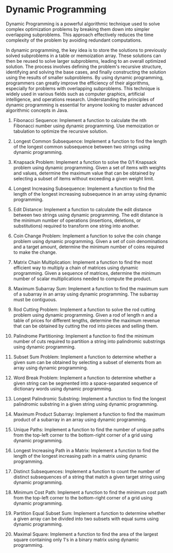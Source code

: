 # Dynamic Programming

Dynamic Programming is a powerful algorithmic technique used to solve complex optimization problems by breaking them down into simpler overlapping subproblems. This approach effectively reduces the time complexity of the problem by avoiding redundant computations.
 
In dynamic programming, the key idea is to store the solutions to previously solved subproblems in a table or memoization array. These solutions can then be reused to solve larger subproblems, leading to an overall optimized solution. The process involves defining the problem's recursive structure, identifying and solving the base cases, and finally constructing the solution using the results of smaller subproblems.
By using dynamic programming, programmers can greatly improve the efficiency of their algorithms, especially for problems with overlapping subproblems. This technique is widely used in various fields such as computer graphics, artificial intelligence, and operations research. Understanding the principles of dynamic programming is essential for anyone looking to master advanced algorithmic concepts in Java.


1. Fibonacci Sequence: Implement a function to calculate the nth Fibonacci number using dynamic programming. Use memoization or tabulation to optimize the recursive solution.

2. Longest Common Subsequence: Implement a function to find the length of the longest common subsequence between two strings using dynamic programming.

3. Knapsack Problem: Implement a function to solve the 0/1 Knapsack problem using dynamic programming. Given a set of items with weights and values, determine the maximum value that can be obtained by selecting a subset of items without exceeding a given weight limit.

4. Longest Increasing Subsequence: Implement a function to find the length of the longest increasing subsequence in an array using dynamic programming.

5. Edit Distance: Implement a function to calculate the edit distance between two strings using dynamic programming. The edit distance is the minimum number of operations (insertions, deletions, or substitutions) required to transform one string into another.

6. Coin Change Problem: Implement a function to solve the coin change problem using dynamic programming. Given a set of coin denominations and a target amount, determine the minimum number of coins required to make the change.

7. Matrix Chain Multiplication: Implement a function to find the most efficient way to multiply a chain of matrices using dynamic programming. Given a sequence of matrices, determine the minimum number of scalar multiplications needed to compute the product.

8. Maximum Subarray Sum: Implement a function to find the maximum sum of a subarray in an array using dynamic programming. The subarray must be contiguous.

9. Rod Cutting Problem: Implement a function to solve the rod cutting problem using dynamic programming. Given a rod of length n and a table of prices for different lengths, determine the maximum revenue that can be obtained by cutting the rod into pieces and selling them.

10. Palindrome Partitioning: Implement a function to find the minimum number of cuts required to partition a string into palindromic substrings using dynamic programming.

11. Subset Sum Problem: Implement a function to determine whether a given sum can be obtained by selecting a subset of elements from an array using dynamic programming.

12. Word Break Problem: Implement a function to determine whether a given string can be segmented into a space-separated sequence of dictionary words using dynamic programming.

13. Longest Palindromic Substring: Implement a function to find the longest palindromic substring in a given string using dynamic programming.

14. Maximum Product Subarray: Implement a function to find the maximum product of a subarray in an array using dynamic programming.

15. Unique Paths: Implement a function to find the number of unique paths from the top-left corner to the bottom-right corner of a grid using dynamic programming.

16. Longest Increasing Path in a Matrix: Implement a function to find the length of the longest increasing path in a matrix using dynamic programming.

17. Distinct Subsequences: Implement a function to count the number of distinct subsequences of a string that match a given target string using dynamic programming.

18. Minimum Cost Path: Implement a function to find the minimum cost path from the top-left corner to the bottom-right corner of a grid using dynamic programming.

19. Partition Equal Subset Sum: Implement a function to determine whether a given array can be divided into two subsets with equal sums using dynamic programming.

20. Maximal Square: Implement a function to find the area of the largest square containing only 1's in a binary matrix using dynamic programming.

